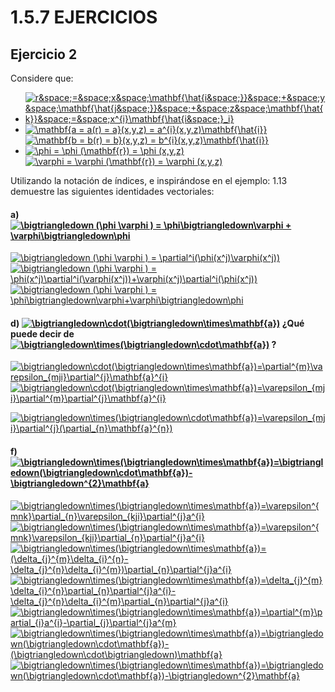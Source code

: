 # 1.5.7 EJERCICIOS  

## Ejercicio 2 

Considere que:  

- <a href="https://www.codecogs.com/eqnedit.php?latex=r&space;=&space;x&space;\mathbf{\hat{i&space;}}&space;&plus;&space;y&space;\mathbf{\hat{j&space;}}&space;&plus;&space;z&space;\mathbf{\hat{k}}&space;=&space;x^{i}\mathbf{\hat{i&space;}_i}" target="_blank"><img src="https://latex.codecogs.com/gif.latex?r&space;=&space;x&space;\mathbf{\hat{i&space;}}&space;&plus;&space;y&space;\mathbf{\hat{j&space;}}&space;&plus;&space;z&space;\mathbf{\hat{k}}&space;=&space;x^{i}\mathbf{\hat{i&space;}_i}" title="r&space;=&space;x&space;\mathbf{\hat{i&space;}}&space;&plus;&space;y&space;\mathbf{\hat{j&space;}}&space;&plus;&space;z&space;\mathbf{\hat{k}}&space;=&space;x^{i}\mathbf{\hat{i&space;}_i}" /></a>
- <a href="https://www.codecogs.com/eqnedit.php?latex=\mathbf{a&space;=&space;a(r)&space;=&space;a}(x,y,z)&space;=&space;a^{i}(x,y,z)\mathbf{\hat{i}}" target="_blank"><img src="https://latex.codecogs.com/png.latex?\mathbf{a&space;=&space;a(r)&space;=&space;a}(x,y,z)&space;=&space;a^{i}(x,y,z)\mathbf{\hat{i}}" title="\mathbf{a = a(r) = a}(x,y,z) = a^{i}(x,y,z)\mathbf{\hat{i}}" /></a>  
<a href="https://www.codecogs.com/eqnedit.php?latex=\mathbf{b&space;=&space;b(r)&space;=&space;b}(x,y,z)&space;=&space;b^{i}(x,y,z)\mathbf{\hat{i}}" target="_blank"><img src="https://latex.codecogs.com/png.latex?\mathbf{b&space;=&space;b(r)&space;=&space;b}(x,y,z)&space;=&space;b^{i}(x,y,z)\mathbf{\hat{i}}" title="\mathbf{b = b(r) = b}(x,y,z) = b^{i}(x,y,z)\mathbf{\hat{i}}" /></a>
- <a href="https://www.codecogs.com/eqnedit.php?latex=\phi&space;=&space;\phi&space;(\mathbf{r})&space;=&space;\phi&space;(x,y,z)" target="_blank"><img src="https://latex.codecogs.com/png.latex?\phi&space;=&space;\phi&space;(\mathbf{r})&space;=&space;\phi&space;(x,y,z)" title="\phi = \phi (\mathbf{r}) = \phi (x,y,z)" /></a>  
<a href="https://www.codecogs.com/eqnedit.php?latex=\varphi&space;=&space;\varphi&space;(\mathbf{r})&space;=&space;\varphi&space;(x,y,z)" target="_blank"><img src="https://latex.codecogs.com/png.latex?\varphi&space;=&space;\varphi&space;(\mathbf{r})&space;=&space;\varphi&space;(x,y,z)" title="\varphi = \varphi (\mathbf{r}) = \varphi (x,y,z)" /></a>  

Utilizando la notación de índices, e inspirándose en el ejemplo: 1.13 demuestre las siguientes identidades
vectoriales:

#### **a)** <a href="https://www.codecogs.com/eqnedit.php?latex=\bigtriangledown&space;(\phi&space;\varphi&space;)&space;=&space;\phi\bigtriangledown\varphi&space;&plus;&space;\varphi\bigtriangledown\phi" target="_blank"><img src="https://latex.codecogs.com/png.latex?\bigtriangledown&space;(\phi&space;\varphi&space;)&space;=&space;\phi\bigtriangledown\varphi&space;&plus;&space;\varphi\bigtriangledown\phi" title="\bigtriangledown (\phi \varphi ) = \phi\bigtriangledown\varphi + \varphi\bigtriangledown\phi" /></a> 
<a href="https://www.codecogs.com/eqnedit.php?latex=\bigtriangledown&space;(\phi&space;\varphi&space;)&space;=&space;\partial^i(\phi(x^j)\varphi(x^j))" target="_blank"><img src="https://latex.codecogs.com/png.latex?\bigtriangledown&space;(\phi&space;\varphi&space;)&space;=&space;\partial^i(\phi(x^j)\varphi(x^j))" title="\bigtriangledown (\phi \varphi ) = \partial^i(\phi(x^j)\varphi(x^j))" /></a>  
<a href="https://www.codecogs.com/eqnedit.php?latex=\bigtriangledown&space;(\phi&space;\varphi&space;)&space;=&space;\phi(x^j)\partial^i(\varphi(x^j))&plus;\varphi(x^j)\partial^i(\phi(x^j))" target="_blank"><img src="https://latex.codecogs.com/png.latex?\bigtriangledown&space;(\phi&space;\varphi&space;)&space;=&space;\phi(x^j)\partial^i(\varphi(x^j))&plus;\varphi(x^j)\partial^i(\phi(x^j))" title="\bigtriangledown (\phi \varphi ) = \phi(x^j)\partial^i(\varphi(x^j))+\varphi(x^j)\partial^i(\phi(x^j))" /></a>  
<a href="https://www.codecogs.com/eqnedit.php?latex=\bigtriangledown&space;(\phi&space;\varphi&space;)&space;=&space;\phi\bigtriangledown\varphi&plus;\varphi\bigtriangledown\phi" target="_blank"><img src="https://latex.codecogs.com/png.latex?\bigtriangledown&space;(\phi&space;\varphi&space;)&space;=&space;\phi\bigtriangledown\varphi&plus;\varphi\bigtriangledown\phi" title="\bigtriangledown (\phi \varphi ) = \phi\bigtriangledown\varphi+\varphi\bigtriangledown\phi" /></a>

#### **d)** <a href="https://www.codecogs.com/eqnedit.php?latex=\bigtriangledown\cdot(\bigtriangledown\times\mathbf{a})" target="_blank"><img src="https://latex.codecogs.com/png.latex?\bigtriangledown\cdot(\bigtriangledown\times\mathbf{a})" title="\bigtriangledown\cdot(\bigtriangledown\times\mathbf{a})" /></a>  ¿Qué puede decir de <a href="https://www.codecogs.com/eqnedit.php?latex=\bigtriangledown\times(\bigtriangledown\cdot\mathbf{a})" target="_blank"><img src="https://latex.codecogs.com/png.latex?\bigtriangledown\times(\bigtriangledown\cdot\mathbf{a})" title="\bigtriangledown\times(\bigtriangledown\cdot\mathbf{a})" /></a>  ?  
<a href="https://www.codecogs.com/eqnedit.php?latex=\bigtriangledown\cdot(\bigtriangledown\times\mathbf{a})=\partial^{m}\varepsilon_{mji}\partial^{j}\mathbf{a}^{i}" target="_blank"><img src="https://latex.codecogs.com/gif.latex?\bigtriangledown\cdot(\bigtriangledown\times\mathbf{a})=\partial^{m}\varepsilon_{mji}\partial^{j}\mathbf{a}^{i}" title="\bigtriangledown\cdot(\bigtriangledown\times\mathbf{a})=\partial^{m}\varepsilon_{mji}\partial^{j}\mathbf{a}^{i}" /></a>  
<a href="https://www.codecogs.com/eqnedit.php?latex=\bigtriangledown\cdot(\bigtriangledown\times\mathbf{a})=\varepsilon_{mji}\partial^{m}\partial^{j}\mathbf{a}^{i}" target="_blank"><img src="https://latex.codecogs.com/gif.latex?\bigtriangledown\cdot(\bigtriangledown\times\mathbf{a})=\varepsilon_{mji}\partial^{m}\partial^{j}\mathbf{a}^{i}" title="\bigtriangledown\cdot(\bigtriangledown\times\mathbf{a})=\varepsilon_{mji}\partial^{m}\partial^{j}\mathbf{a}^{i}" /></a>  

<a href="https://www.codecogs.com/eqnedit.php?latex=\bigtriangledown\times(\bigtriangledown\cdot\mathbf{a})=\varepsilon_{mji}\partial^{j}(\partial_{n}\mathbf{a}^{n})" target="_blank"><img src="https://latex.codecogs.com/gif.latex?\bigtriangledown\times(\bigtriangledown\cdot\mathbf{a})=\varepsilon_{mji}\partial^{j}(\partial_{n}\mathbf{a}^{n})" title="\bigtriangledown\times(\bigtriangledown\cdot\mathbf{a})=\varepsilon_{mji}\partial^{j}(\partial_{n}\mathbf{a}^{n})" /></a>


#### **f)** <a href="https://www.codecogs.com/eqnedit.php?latex=\bigtriangledown\times(\bigtriangledown\times\mathbf{a})=\bigtriangledown(\bigtriangledown\cdot\mathbf{a})-\bigtriangledown^{2}\mathbf{a}" target="_blank"><img src="https://latex.codecogs.com/png.latex?\bigtriangledown\times(\bigtriangledown\times\mathbf{a})=\bigtriangledown(\bigtriangledown\cdot\mathbf{a})-\bigtriangledown^{2}\mathbf{a}" title="\bigtriangledown\times(\bigtriangledown\times\mathbf{a})=\bigtriangledown(\bigtriangledown\cdot\mathbf{a})-\bigtriangledown^{2}\mathbf{a}" /></a>  
<a href="https://www.codecogs.com/eqnedit.php?latex=\bigtriangledown\times(\bigtriangledown\times\mathbf{a})=\varepsilon^{mnk}\partial_{n}\varepsilon_{kji}\partial^{j}a^{i}" target="_blank"><img src="https://latex.codecogs.com/png.latex?\bigtriangledown\times(\bigtriangledown\times\mathbf{a})=\varepsilon^{mnk}\partial_{n}\varepsilon_{kji}\partial^{j}a^{i}" title="\bigtriangledown\times(\bigtriangledown\times\mathbf{a})=\varepsilon^{mnk}\partial_{n}\varepsilon_{kji}\partial^{j}a^{i}" /></a>  
<a href="https://www.codecogs.com/eqnedit.php?latex=\bigtriangledown\times(\bigtriangledown\times\mathbf{a})=\varepsilon^{mnk}\varepsilon_{kji}\partial_{n}\partial^{j}a^{i}" target="_blank"><img src="https://latex.codecogs.com/png.latex?\bigtriangledown\times(\bigtriangledown\times\mathbf{a})=\varepsilon^{mnk}\varepsilon_{kji}\partial_{n}\partial^{j}a^{i}" title="\bigtriangledown\times(\bigtriangledown\times\mathbf{a})=\varepsilon^{mnk}\varepsilon_{kji}\partial_{n}\partial^{j}a^{i}" /></a>  
<a href="https://www.codecogs.com/eqnedit.php?latex=\bigtriangledown\times(\bigtriangledown\times\mathbf{a})=(\delta_{j}^{m}\delta_{i}^{n}-\delta_{j}^{n}\delta_{i}^{m})\partial_{n}\partial^{j}a^{i}" target="_blank"><img src="https://latex.codecogs.com/png.latex?\bigtriangledown\times(\bigtriangledown\times\mathbf{a})=(\delta_{j}^{m}\delta_{i}^{n}-\delta_{j}^{n}\delta_{i}^{m})\partial_{n}\partial^{j}a^{i}" title="\bigtriangledown\times(\bigtriangledown\times\mathbf{a})=(\delta_{j}^{m}\delta_{i}^{n}-\delta_{j}^{n}\delta_{i}^{m})\partial_{n}\partial^{j}a^{i}" /></a>  
<a href="https://www.codecogs.com/eqnedit.php?latex=\bigtriangledown\times(\bigtriangledown\times\mathbf{a})=\delta_{j}^{m}\delta_{i}^{n}\partial_{n}\partial^{j}a^{i}-\delta_{j}^{n}\delta_{i}^{m}\partial_{n}\partial^{j}a^{i}" target="_blank"><img src="https://latex.codecogs.com/png.latex?\bigtriangledown\times(\bigtriangledown\times\mathbf{a})=\delta_{j}^{m}\delta_{i}^{n}\partial_{n}\partial^{j}a^{i}-\delta_{j}^{n}\delta_{i}^{m}\partial_{n}\partial^{j}a^{i}" title="\bigtriangledown\times(\bigtriangledown\times\mathbf{a})=\delta_{j}^{m}\delta_{i}^{n}\partial_{n}\partial^{j}a^{i}-\delta_{j}^{n}\delta_{i}^{m}\partial_{n}\partial^{j}a^{i}" /></a>  
<a href="https://www.codecogs.com/eqnedit.php?latex=\bigtriangledown\times(\bigtriangledown\times\mathbf{a})=\partial^{m}\partial_{i}a^{i}-\partial_{j}\partial^{j}a^{m}" target="_blank"><img src="https://latex.codecogs.com/png.latex?\bigtriangledown\times(\bigtriangledown\times\mathbf{a})=\partial^{m}\partial_{i}a^{i}-\partial_{j}\partial^{j}a^{m}" title="\bigtriangledown\times(\bigtriangledown\times\mathbf{a})=\partial^{m}\partial_{i}a^{i}-\partial_{j}\partial^{j}a^{m}" /></a>  
<a href="https://www.codecogs.com/eqnedit.php?latex=\bigtriangledown\times(\bigtriangledown\times\mathbf{a})=\bigtriangledown(\bigtriangledown\cdot\mathbf{a})-(\bigtriangledown\cdot\bigtriangledown)\mathbf{a}" target="_blank"><img src="https://latex.codecogs.com/png.latex?\bigtriangledown\times(\bigtriangledown\times\mathbf{a})=\bigtriangledown(\bigtriangledown\cdot\mathbf{a})-(\bigtriangledown\cdot\bigtriangledown)\mathbf{a}" title="\bigtriangledown\times(\bigtriangledown\times\mathbf{a})=\bigtriangledown(\bigtriangledown\cdot\mathbf{a})-(\bigtriangledown\cdot\bigtriangledown)\mathbf{a}" /></a>  
<a href="https://www.codecogs.com/eqnedit.php?latex=\bigtriangledown\times(\bigtriangledown\times\mathbf{a})=\bigtriangledown(\bigtriangledown\cdot\mathbf{a})-\bigtriangledown^{2}\mathbf{a}" target="_blank"><img src="https://latex.codecogs.com/png.latex?\bigtriangledown\times(\bigtriangledown\times\mathbf{a})=\bigtriangledown(\bigtriangledown\cdot\mathbf{a})-\bigtriangledown^{2}\mathbf{a}" title="\bigtriangledown\times(\bigtriangledown\times\mathbf{a})=\bigtriangledown(\bigtriangledown\cdot\mathbf{a})-\bigtriangledown^{2}\mathbf{a}" /></a>  
